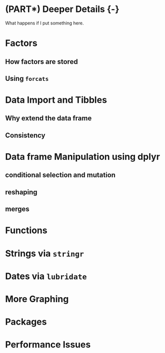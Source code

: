 # (PART\*) Deeper Details {-}

What happens if I put something here.

# Factors
## How factors are stored
## Using `forcats` 

# Data Import and Tibbles
## Why extend the data frame
## Consistency 

# Data frame Manipulation using dplyr
## conditional selection and mutation
## reshaping
## merges

# Functions

# Strings via `stringr`

# Dates via `lubridate`

# More Graphing

# Packages

# Performance Issues
